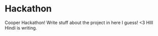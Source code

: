 Hackathon
=========

Cooper Hackathon!
Write stuff about the project in here I guess!
<3
HIII
Hindi is writing.